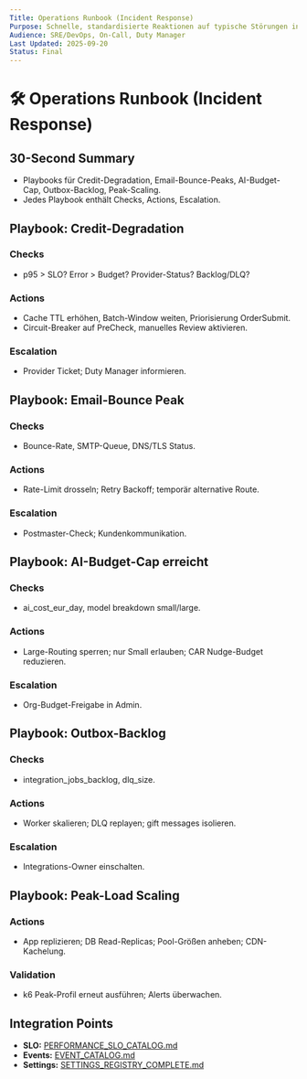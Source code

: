 ```yaml
---
Title: Operations Runbook (Incident Response)
Purpose: Schnelle, standardisierte Reaktionen auf typische Störungen in FreshPlan.
Audience: SRE/DevOps, On-Call, Duty Manager
Last Updated: 2025-09-20
Status: Final
---
```


# 🛠️ Operations Runbook (Incident Response)

## 30-Second Summary
- Playbooks für Credit-Degradation, Email-Bounce-Peaks, AI-Budget-Cap, Outbox-Backlog, Peak-Scaling.
- Jedes Playbook enthält Checks, Actions, Escalation.

## Playbook: Credit-Degradation

### Checks
- p95 > SLO? Error > Budget? Provider-Status? Backlog/DLQ?

### Actions
- Cache TTL erhöhen, Batch-Window weiten, Priorisierung OrderSubmit.
- Circuit-Breaker auf PreCheck, manuelles Review aktivieren.

### Escalation
- Provider Ticket; Duty Manager informieren.

## Playbook: Email-Bounce Peak

### Checks
- Bounce-Rate, SMTP-Queue, DNS/TLS Status.

### Actions
- Rate-Limit drosseln; Retry Backoff; temporär alternative Route.

### Escalation
- Postmaster-Check; Kundenkommunikation.

## Playbook: AI-Budget-Cap erreicht

### Checks
- ai_cost_eur_day, model breakdown small/large.

### Actions
- Large-Routing sperren; nur Small erlauben; CAR Nudge-Budget reduzieren.

### Escalation
- Org-Budget-Freigabe in Admin.

## Playbook: Outbox-Backlog

### Checks
- integration_jobs_backlog, dlq_size.

### Actions
- Worker skalieren; DLQ replayen; gift messages isolieren.

### Escalation
- Integrations-Owner einschalten.

## Playbook: Peak-Load Scaling

### Actions
- App replizieren; DB Read-Replicas; Pool-Größen anheben; CDN-Kachelung.

### Validation
- k6 Peak-Profil erneut ausführen; Alerts überwachen.

## Integration Points
- **SLO:** [PERFORMANCE_SLO_CATALOG.md](../../leistung/artefakte/PERFORMANCE_SLO_CATALOG.md)
- **Events:** [EVENT_CATALOG.md](../../integration/artefakte/EVENT_CATALOG.md)
- **Settings:** [SETTINGS_REGISTRY_COMPLETE.md](../../verwaltung/artefakte/SETTINGS_REGISTRY_COMPLETE.md)